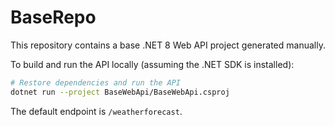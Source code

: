 # BaseRepo

This repository contains a base .NET 8 Web API project generated manually.

To build and run the API locally (assuming the .NET SDK is installed):

```bash
# Restore dependencies and run the API
dotnet run --project BaseWebApi/BaseWebApi.csproj
```

The default endpoint is `/weatherforecast`.

